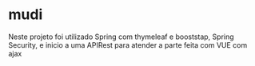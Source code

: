 # mudi
 
Neste projeto foi utilizado Spring com thymeleaf e booststap, Spring Security, e inicio a uma APIRest para atender a parte feita com VUE com ajax 
